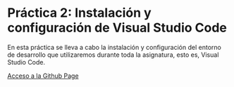 # Práctica 2: Instalación y configuración de Visual Studio Code
En esta práctica se lleva a cabo la instalación y configuración del entorno de desarrollo que utilizaremos durante toda la asignatura, esto es, Visual Studio Code.

[Acceso a la Github Page](https://ull-esit-inf-dsi-2021.github.io/ull-esit-inf-dsi-20-21-prct02-vscode-Zarlie/)
